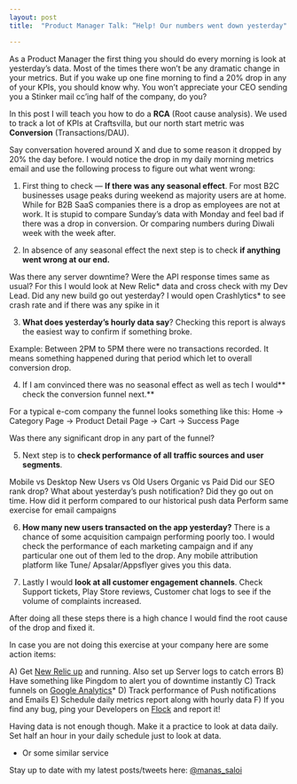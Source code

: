 ```yaml
---
layout: post
title:  "Product Manager Talk: “Help! Our numbers went down yesterday"

---
```



As a Product Manager the first thing you should do every morning is look at yesterday’s data. Most of the times there won’t be any dramatic change in your metrics. But if you wake up one fine morning to find a 20% drop in any of your KPIs, you should know why. You won’t appreciate your CEO sending you a Stinker mail cc’ing half of the company, do you?

In this post I will teach you how to do a **RCA** (Root cause analysis). We used to track a lot of KPIs at Craftsvilla, but our north start metric was **Conversion** (Transactions/DAU).

Say conversation hovered around X and due to some reason it dropped by 20% the day before. I would notice the drop in my daily morning metrics email and use the following process to figure out what went wrong:

1. First thing to check — **If there was any seasonal effect**. For most B2C businesses usage peaks during weekend as majority users are at home. While for B2B SaaS companies there is a drop as employees are not at work. It is stupid to compare Sunday’s data with Monday and feel bad if there was a drop in conversion. Or comparing numbers during Diwali week with the week after.

1. In absence of any seasonal effect the next step is to check **if anything went wrong at our end.**

Was there any server downtime?
Were the API response times same as usual? For this I would look at New Relic* data and cross check with my Dev Lead.
Did any new build go out yesterday?
I would open Crashlytics* to see crash rate and if there was any spike in it

3. **What does yesterday’s hourly data say**? Checking this report is always the easiest way to confirm if something broke.

Example: Between 2PM to 5PM there were no transactions recorded. It means something happened during that period which let to overall conversion drop.

4. If I am convinced there was no seasonal effect as well as tech I would** check the conversion funnel next.**

For a typical e-com company the funnel looks something like this:
Home -> Category Page -> Product Detail Page -> Cart -> Success Page

Was there any significant drop in any part of the funnel?

5. Next step is to **check performance of all traffic sources and user segments**.

Mobile vs Desktop
New Users vs Old Users
Organic vs Paid
Did our SEO rank drop?
What about yesterday’s push notification? Did they go out on time. How did it perform compared to our historical push data
Perform same exercise for email campaigns

6. **How many new users transacted on the app yesterday?** There is a chance of some acquisition campaign performing poorly too. I would check the performance of each marketing campaign and if any particular one out of them led to the drop. Any mobile attribution platform like Tune/ Apsalar/Appsflyer gives you this data.

7. Lastly I would **look at all customer engagement channels**. Check Support tickets, Play Store reviews, Customer chat logs to see if the volume of complaints increased.

After doing all these steps there is a high chance I would find the root cause of the drop and fixed it.

In case you are not doing this exercise at your company here are some action items:

A) Get [New Relic up](https://newrelic.com/) and running. Also set up Server logs to catch errors
B) Have something like Pingdom to alert you of downtime instantly
C) Track funnels on [Google Analytics](https://analytics.google.com/analytics/web/)*
D) Track performance of Push notifications and Emails
E) Schedule daily metrics report along with hourly data
F) If you find any bug, ping your Developers on [Flock](https://flock.com) and report it!

Having data is not enough though. Make it a practice to look at data daily. Set half an hour in your daily schedule just to look at data.

* Or some similar service


Stay up to date with my latest posts/tweets here: [@manas_saloi](http://twitter.com/manas_saloi)
